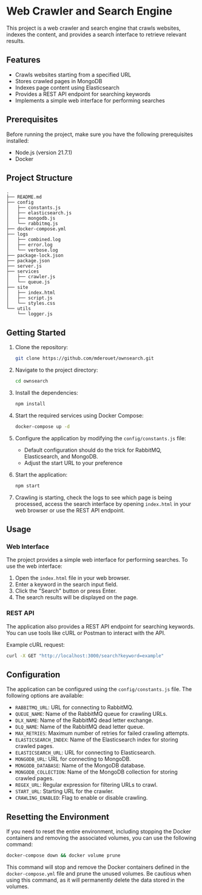 # Web Crawler and Search Engine

This project is a web crawler and search engine that crawls websites, indexes the content, and provides a search interface to retrieve relevant results.

## Features

- Crawls websites starting from a specified URL
- Stores crawled pages in MongoDB
- Indexes page content using Elasticsearch
- Provides a REST API endpoint for searching keywords
- Implements a simple web interface for performing searches

## Prerequisites

Before running the project, make sure you have the following prerequisites installed:

- Node.js (version 21.7.1)
- Docker

## Project Structure

```
.
├── README.md
├── config
│   ├── constants.js
│   ├── elasticsearch.js
│   ├── mongodb.js
│   └── rabbitmq.js
├── docker-compose.yml
├── logs
│   ├── combined.log
│   ├── error.log
│   └── verbose.log
├── package-lock.json
├── package.json
├── server.js
├── services
│   ├── crawler.js
│   └── queue.js
├── site
│   ├── index.html
│   ├── script.js
│   └── styles.css
└── utils
    └── logger.js
```

## Getting Started

1. Clone the repository:

   ```bash
   git clone https://github.com/mderouet/ownsearch.git
   ```

2. Navigate to the project directory:

   ```bash
   cd ownsearch
   ```

3. Install the dependencies:

   ```bash
   npm install
   ```

4. Start the required services using Docker Compose:

   ```bash
   docker-compose up -d
   ```

5. Configure the application by modifying the `config/constants.js` file:
   - Default configuration should do the trick for RabbitMQ, Elasticsearch, and MongoDB.
   - Adjust the start URL to your preference

6. Start the application:

   ```bash
   npm start
   ```

7. Crawling is starting, check the logs to see which page is being processed, access the search interface by opening `index.html` in your web browser or use the REST API endpoint.

## Usage

### Web Interface

The project provides a simple web interface for performing searches. To use the web interface:

1. Open the `index.html` file in your web browser.
2. Enter a keyword in the search input field.
3. Click the "Search" button or press Enter.
4. The search results will be displayed on the page.

### REST API

The application also provides a REST API endpoint for searching keywords. You can use tools like cURL or Postman to interact with the API.

Example cURL request:

```bash
curl -X GET "http://localhost:3000/search?keyword=example"
```

## Configuration

The application can be configured using the `config/constants.js` file. The following options are available:

- `RABBITMQ_URL`: URL for connecting to RabbitMQ.
- `QUEUE_NAME`: Name of the RabbitMQ queue for crawling URLs.
- `DLX_NAME`: Name of the RabbitMQ dead letter exchange.
- `DLQ_NAME`: Name of the RabbitMQ dead letter queue.
- `MAX_RETRIES`: Maximum number of retries for failed crawling attempts.
- `ELASTICSEARCH_INDEX`: Name of the Elasticsearch index for storing crawled pages.
- `ELASTICSEARCH_URL`: URL for connecting to Elasticsearch.
- `MONGODB_URL`: URL for connecting to MongoDB.
- `MONGODB_DATABASE`: Name of the MongoDB database.
- `MONGODB_COLLECTION`: Name of the MongoDB collection for storing crawled pages.
- `REGEX_URL`: Regular expression for filtering URLs to crawl.
- `START_URL`: Starting URL for the crawler.
- `CRAWLING_ENABLED`: Flag to enable or disable crawling.

## Resetting the Environment

If you need to reset the entire environment, including stopping the Docker containers and removing the associated volumes, you can use the following command:

```bash
docker-compose down && docker volume prune
```

This command will stop and remove the Docker containers defined in the `docker-compose.yml` file and prune the unused volumes. Be cautious when using this command, as it will permanently delete the data stored in the volumes.